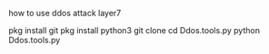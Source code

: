how to use ddos attack layer7

pkg install git
pkg install python3
git clone
cd Ddos.tools.py
python Ddos.tools.py
 
